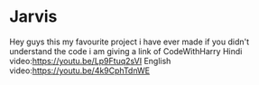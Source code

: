 # Jarvis
Hey guys this my favourite project i have ever made
if you didn't understand the code i am giving a link of CodeWithHarry
Hindi video:https://youtu.be/Lp9Ftuq2sVI
English video:https://youtu.be/4k9CphTdnWE
